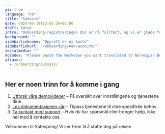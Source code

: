 ```yaml
---
ai: true
language: "nb"
title: "Suksess"
date: 2024-06-10T13:05:26+02:00
draft: false
intro: "Onboarding-registreringen din er nå fullført, og vi er glade for å ha deg med oss. Du er helt klar til å begynne å få mest mulig ut av alt vi tilbyr."
background: ""
sidebarlinkname: "Opprett en ny konto"
sidebarlinkurl: "/onboarding/new-account/"
socialmedia: ""
noindex: "Please paste the Markdown you want translated to Norwegian Bokmål. I’ll preserve the Markdown structure and leave code blocks, inline code, URLs, slugs, file names, and frontmatter keys unchanged."
aliases:
  - /onboarding/success/
---
```

## Her er noen trinn for å komme i gang

1. [Utforsk våre demovideoer](/demo/) – Få oversikt over innstillingene og tjenestene dine.
2. [Les dokumentasjonen vår](https://docs.safespring.com/) – Tilpass tjenestene til dine spesifikke behov.
3. [Ta kontakt med support](mailto:support@safespring.com) – Hvis du har spørsmål eller trenger hjelp, ikke nøl med å kontakte oss.

Velkommen til Safespring! Vi ser frem til å støtte deg på reisen.